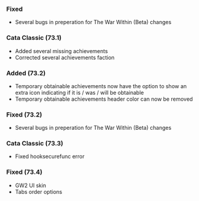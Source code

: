 ### Fixed
- Several bugs in preperation for The War Within (Beta) changes

### Cata Classic (73.1)
- Added several missing achievements
- Corrected several achievements faction

### Added (73.2)
- Temporary obtainable achievements now have the option to show an extra icon indicating if it is / was / will be obtainable
- Temporary obtainable achievements header color can now be removed

### Fixed (73.2)
- Several bugs in preperation for The War Within (Beta) changes

### Cata Classic (73.3)
- Fixed hooksecurefunc error

### Fixed (73.4)
- GW2 UI skin
- Tabs order options